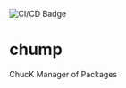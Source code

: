 ![CI/CD Badge](https://github.com/ccrma/chump/actions/workflows/build-unit-tests.yml/badge.svg)

# chump
ChucK Manager of Packages
